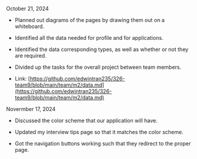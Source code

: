October 21, 2024

*   Planned out diagrams of the pages by drawing them out on a whiteboard.
    
*   Identified all the data needed for profile and for applications.
    
*   Identified the data corresponding types, as well as whether or not they are required.
    
*   Divided up the tasks for the overall project between team members.
    
*   Link: [https://github.com/edwintran235/326-team9/blob/main/team/m2/data.md](https://github.com/edwintran235/326-team9/blob/main/team/m2/data.md)

Novermber 17, 2024

*   Discussed the color scheme that our application will have.

*   Updated my interview tips page so that it matches the color scheme.

*   Got the navigation buttons working such that they redirect to the proper page. 
